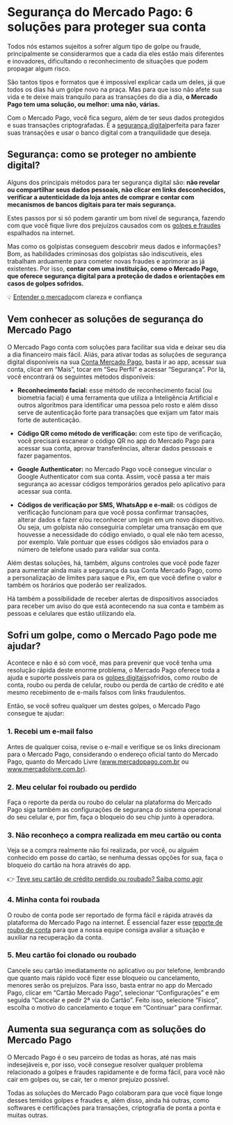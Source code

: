 # Segurança do Mercado Pago: 6 soluções para proteger sua conta

Todos nós estamos sujeitos a sofrer algum tipo de golpe ou fraude, principalmente se considerarmos que a cada dia eles estão mais diferentes e inovadores, dificultando o reconhecimento de situações que podem propagar algum risco.

São tantos tipos e formatos que é impossível explicar cada um deles, já que todos os dias há um golpe novo na praça. Mas para que isso não afete sua vida e te deixe mais tranquilo para as transações do dia a dia, **o Mercado Pago tem uma solução, ou melhor: uma não, várias.**

Com o Mercado Pago, você fica seguro, além de ter seus dados protegidos e suas transações criptografadas. É a [segurança digital](https://conteudo.mercadopago.com.br/seguranca-digital-conta-mercado-pago)perfeita para fazer suas transações e usar o banco digital com a tranquilidade que deseja.

## Segurança: como se proteger no ambiente digital?

Alguns dos principais métodos para ter segurança digital são: **não revelar ou compartilhar seus dados pessoais, não clicar em links desconhecidos, verificar a autenticidade da loja antes de comprar e contar com mecanismos de bancos digitais para ter mais segurança.**

Estes passos por si só podem garantir um bom nível de segurança, fazendo com que você fique livre dos prejuízos causados com os [golpes e fraudes](https://meubolso.mercadopago.com.br/se-proteja-de-golpes-financeiros-digitais) espalhados na internet.

Mas como os golpistas conseguem descobrir meus dados e informações? Bom, as habilidades criminosas dos golpistas são indiscutíveis, eles trabalham arduamente para cometer novas fraudes e aprimorar as já existentes. Por isso, **contar com uma instituição, como o Mercado Pago, que oferece segurança digital para a proteção de dados e orientações em casos de golpes sofridos.**

💡 [Entender o mercado](https://meubolso.mercadopago.com.br/guia-para-entender-o-mercado)com clareza e confiança

## Vem conhecer as soluções de segurança do Mercado Pago

O Mercado Pago conta com soluções para facilitar sua vida e deixar seu dia a dia financeiro mais fácil. Aliás, para ativar todas as soluções de segurança digital disponíveis na sua [Conta Mercado Pago](https://meubolso.mercadopago.com.br/tudo-o-que-voce-precisa-saber-sobre-a-conta-mercado-pago), basta ir ao app, acessar sua conta, clicar em “Mais”, tocar em “Seu Perfil” e acessar “Segurança”. Por lá, você encontrará os seguintes métodos disponíveis:

- **Reconhecimento facial:** esse método de reconhecimento facial (ou biometria facial) é uma ferramenta que utiliza a Inteligência Artificial e outros algoritmos para identificar uma pessoa pelo rosto e além disso serve de autenticação forte para transações que exijam um fator mais forte de autenticação. 

- **Código QR como método de verificação:** com este tipo de verificação, você precisará escanear o código QR no app do Mercado Pago para acessar sua conta, aprovar transferências, alterar dados pessoais e fazer pagamentos.

- **Google Authenticator:** no Mercado Pago você consegue vincular o Google Authenticator com sua conta. Assim, você passa a ter mais segurança ao acessar códigos temporários gerados pelo aplicativo para acessar sua conta. 

- **Códigos de verificação por SMS, WhatsApp e e-mail:** os códigos de verificação funcionam para que você possa confirmar transações, alterar dados e fazer e/ou reconhecer um login em um novo dispositivo. Ou seja, um golpista não conseguiria completar uma transação em que houvesse a necessidade do código enviado, o qual ele não tem acesso, por exemplo. Vale pontuar que esses códigos são enviados para o número de telefone usado para validar sua conta.

Além destas soluções, há, também, alguns controles que você pode fazer para aumentar ainda mais a segurança da sua Conta Mercado Pago, como a personalização de limites para saque e Pix, em que você define o valor e também os horários que poderão ser realizados.

Há também a possibilidade de receber alertas de dispositivos associados para receber um aviso do que está acontecendo na sua conta e também as pessoas e celulares que estão utilizando ela.

## Sofri um golpe, como o Mercado Pago pode me ajudar?

Acontece e não é só com você, mas para prevenir que você tenha uma resolução rápida deste enorme problema, o Mercado Pago oferece toda a ajuda e suporte possíveis para os [golpes digitais](https://meubolso.mercadopago.com.br/golpes-digitais)sofridos, como roubo de conta, roubo ou perda de celular, roubo ou perda de cartão de crédito e até mesmo recebimento de e-mails falsos com links fraudulentos.

Então, se você sofreu qualquer um destes golpes, o Mercado Pago consegue te ajudar:

### 1. Recebi um e-mail falso

Antes de qualquer coisa, revise o e-mail e verifique se os links direcionam para o Mercado Pago, considerando o endereço oficial tanto do Mercado Pago, quanto do Mercado Livre (www.mercadopago.com.br ou www.mercadolivre.com.br).

### 2. Meu celular foi roubado ou perdido

Faça o reporte da perda ou roubo do celular na plataforma do Mercado Pago siga também as configurações de segurança do sistema operacional do seu celular e, por fim, faça o bloqueio do seu chip junto à operadora.

### 3. Não reconheço a compra realizada em meu cartão ou conta

Veja se a compra realmente não foi realizada, por você, ou alguém conhecido em posse do cartão, se nenhuma dessas opções for sua, faça o bloqueio do cartão na hora através do app.

👉 [Teve seu cartão de crédito perdido ou roubado? Saiba como agir](https://meubolso.mercadopago.com.br/cartao-de-credito-perdido)

### 4. Minha conta foi roubada

O roubo de conta pode ser reportado de forma fácil e rápida através da plataforma do Mercado Pago na internet. É essencial fazer esse [reporte de roubo de conta](https://www.mercadopago.com.br/ato-complaint/firstNotice) para que a nossa equipe consiga avaliar a situação e auxiliar na recuperação da conta.

### 5. Meu cartão foi clonado ou roubado

Cancele seu cartão imediatamente no aplicativo ou por telefone, lembrando que quanto mais rápido você fizer esse bloqueio ou cancelamento, menores serão os prejuízos. Para isso, basta entrar no app do Mercado Pago, clicar em “Cartão Mercado Pago”, selecionar “Configurações” e em seguida “Cancelar e pedir 2ª via do Cartão”. Feito isso, selecione “Físico”, escolha o motivo do cancelamento e toque em “Continuar” para confirmar.

## Aumenta sua segurança com as soluções do Mercado Pago

O Mercado Pago é o seu parceiro de todas as horas, até nas mais indesejáveis e, por isso, você consegue resolver qualquer problema relacionado a golpes e fraudes rapidamente e de forma fácil, para você não cair em golpes ou, se cair, ter o menor prejuízo possível.

Todas as soluções do Mercado Pago colaboram para que você fique longe desses temidos golpes e fraudes e, além disso, ainda há outras, como softwares e certificações para transações, criptografia de ponta a ponta e muitas outras.